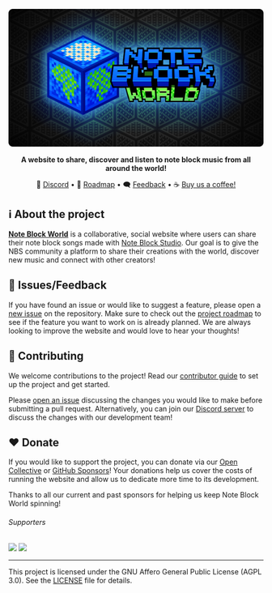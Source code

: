<p align="center">
  <a href="https://noteblock.world">
    <img src="img/header.png" alt="Note Block World header" />
  </a>
</p>

<p align="center">
  <strong>
    A website to share, discover and listen to note block music from all around the world!
  </strong>
</p>

<p align="center">
  👥 <a href="https://discord.gg/note-block-world-608692895179997252">Discord</a> • 
  📆 <a href="https://github.com/orgs/OpenNBS/projects/4">Roadmap</a> • 
  🗨 <a href="https://github.com/OpenNBS/NoteBlockWorld/issues/new/choose">Feedback</a> • 
  ☕ <a href="https://opencollective.com/opennbs/donate">Buy us a coffee!</a>
</p>

## ℹ About the project

[**Note Block World**](https://noteblock.world/) is a collaborative, social website where users can share their note block songs made with [Note Block Studio](https://noteblock.studio/). Our goal is to give the NBS community a platform to share their creations with the world, discover new music and connect with other creators!

## 💬 Issues/Feedback

If you have found an issue or would like to suggest a feature, please open a [new issue](/issues/new/choose) on the repository. Make sure to check out the [project roadmap](https://github.com/orgs/OpenNBS/projects/4) to see if the feature you want to work on is already planned. We are always looking to improve the website and would love to hear your thoughts!

## 🔧 Contributing

We welcome contributions to the project! Read our [contributor guide](CONTRIBUTING.md) to set up the project and get started.

Please [open an issue](/issues/new/choose) discussing the changes you would like to make before submitting a pull request. Alternatively, you can join our [Discord server](https://discord.gg/open-note-block-studio-608692895179997252) to discuss the changes with our development team!

## ❤ Donate

If you would like to support the project, you can donate via our [Open Collective](https://opencollective.com/opennbs/donate) or [GitHub Sponsors](https://github.com/sponsors/OpenNBS)! Your donations help us cover the costs of running the website and allow us to dedicate more time to its development.

Thanks to all our current and past sponsors for helping us keep Note Block World spinning!

###### Supporters

<img src="https://opencollective.com/opennbs/backers.svg" height="48px"/>
<img src="https://opencollective.com/opennbs/sponsors.svg" height="48px"/>

---

This project is licensed under the GNU Affero General Public License (AGPL 3.0). See the [LICENSE](LICENSE) file for details.
